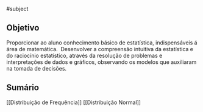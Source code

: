 #subject 
## Objetivo

Proporcionar ao aluno conhecimento básico de estatística, indispensáveis á área de matemática. 
Desenvolver a compreensão intuitiva da estatística e do raciocínio estatístico, através da resolução de problemas e interpretações de dados e gráficos, observando os modelos que auxiliaram na tomada de decisões.

## Sumário
[[Distribuição de Frequência]]
[[Distribuição Normal]]